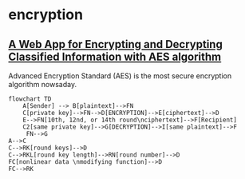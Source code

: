 # encryption
## [A Web App for Encrypting and Decrypting Classified Information with AES algorithm](https://kietpawpan.github.io/encryption)

Advanced Encryption Standard (AES) is the most secure encryption algorithm nowsaday.
```mermaid
flowchart TD
    A[Sender] --> B[plaintext]-->FN
    C[private key]-->FN-->D[ENCRYPTION]-->E[ciphertext]-->D
    E-->FN[10th, 12nd, or 14th round\nciphertext]-->F[Recipient]
    C2[same private key]-->G[DECRYPTION]-->I[same plaintext]-->F
     FN-->G
A-->C
C-->RK[round keys]-->D
C-->RKL[round key length]-->RN[round number]-->D
FC[nonlinear data \nmodifying function]-->D
FC-->RK
```
